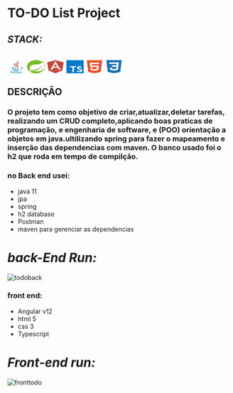 # TO-DO List Project

## *STACK:*
   <div style="display: inline_block"><br>
  <img align="center" alt="Diego-Java" height="30" width="40" src="https://raw.githubusercontent.com/devicons/devicon/master/icons/java/java-original.svg">
  <img align="center" alt="Diego-Spring" height="30" width="40" src="https://raw.githubusercontent.com/devicons/devicon/master/icons/spring/spring-original.svg">
  <img align="center" alt="Diego-Angularjs" height="30" width="40" src="https://raw.githubusercontent.com/devicons/devicon/master/icons/angularjs/angularjs-plain.svg">
   <img align="center" alt="Rafa-Html5" height="30" width="40" src="https://raw.githubusercontent.com/devicons/devicon/master/icons/typescript/typescript-plain.svg">
     <img align="center" alt="Rafa-Html5" height="30" width="40" src="https://raw.githubusercontent.com/devicons/devicon/master/icons/html5/html5-plain.svg">
    <img align="center" alt="Rafa-CSS" height="30" width="40" src="https://raw.githubusercontent.com/devicons/devicon/master/icons/css3/css3-plain.svg">
 
  ## **DESCRIÇÃO**
### O projeto tem como objetivo de criar,atualizar,deletar tarefas, realizando um CRUD completo,aplicando boas praticas de programação, e engenharia de software, e (POO) orientação a objetos em java.ultilizando spring para fazer o mapeamento e inserção das dependencias com maven. O banco usado foi  o h2 que roda em tempo de compilção.

### no Back end usei:
* java 11
* jpa
* spring
* h2 database
* Postman
* maven para gerenciar as dependencias

# *back-End Run:*
![todoback](https://user-images.githubusercontent.com/83510729/144042614-44050f8b-a08b-4d1c-815c-4ccc3b22efa3.png)




### front end:
* Angular v12
* html 5
* css 3
* Typescript
# *Front-end run:*
![fronttodo](https://user-images.githubusercontent.com/83510729/144042524-45dcfb8e-aead-43b1-b754-a3fd9c33128d.png)
